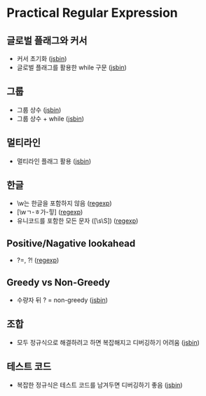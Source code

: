 # Practical Regular Expression

## 글로벌 플래그와 커서
- 커서 초기화 ([jsbin](http://jsbin.com/faxaleh/1/edit?js,console))
- 글로벌 플래그를 활용한 while 구문 ([jsbin](http://jsbin.com/fobiqub/edit?js,console))

## 그룹
- 그룹 상수 ([jsbin](http://jsbin.com/tuguqa/2/edit?js,console))
- 그룹 상수 + while ([jsbin](http://jsbin.com/viyuroq/2/edit?js,console))

## 멀티라인
- 멀티라인 플래그 활용 ([jsbin](http://jsbin.com/vaziwoc/2/edit?js,console))

## 한글
- \w는 한글을 포함하지 않음 ([regexp](https://regexr.com/3ncsc))
- \[\wㄱ-ㅎ가-힣] ([regexp](https://regexr.com/3ncsl))
- 유니코드를 포함한 모든 문자 (\[\s\S]) ([regexp](https://regexr.com/3ncsr))

## Positive/Nagative lookahead
- ?=, ?! ([regexp](https://regexr.com/3nct4))

## Greedy vs Non-Greedy
- 수량자 뒤 ? = non-greedy ([jsbin](http://jsbin.com/nuyuzub/2/edit?js,console))

## 조합
- 모두 정규식으로 해결하려고 하면 복잡해지고 디버깅하기 어려움 ([jsbin](http://jsbin.com/nodomuy/2/edit?js,console))

## 테스트 코드
- 복잡한 정규식은 테스트 코드를 남겨두면 디버깅하기 좋음 ([jsbin](http://jsbin.com/ruxokus/2/edit?js,console))
